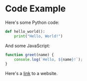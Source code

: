 # Code Example

Here's some Python code:

```python
def hello_world():
    print("Hello, World!")
```

And some JavaScript:

```javascript
function greet(name) {
    console.log(`Hello, ${name}!`);
}
```

Here's a [link](https://example.com) to a website.